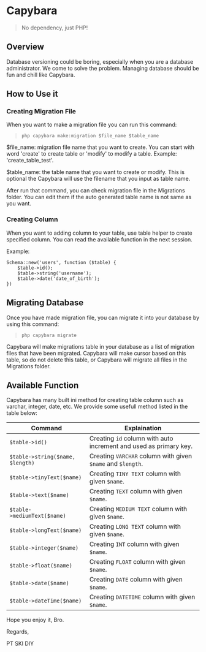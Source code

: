 # Capybara

> No dependency, just PHP!

## Overview
Database versioning could be boring, especially when you are a database administrator. We come to solve the problem. Managing database should be fun and chill like Capybara.

## How to Use it

### Creating Migration File

When you want to make a migration file you can run this command: 

> `php capybara make:migration $file_name $table_name`

$file_name: migration file name that you want to create. You can start with word 'create' to create table or 'modify' to modify a table. Example: 'create_table_test'.

$table_name: the table name that you want to create or modify. This is optional the Capybara will use the filename that you input as table name.

After run that command, you can check migration file in the Migrations folder. You can edit them if the auto generated table name is not same as you want.

### Creating Column

When you want to adding column to your table, use table helper to create specified column. You can read the available function in the next session.

Example:

```
Schema::new('users', function ($table) {
    $table->id();
    $table->string('username');
    $table->date('date_of_birth');
})
```

## Migrating Database

Once you have made migration file, you can migrate it into your database by using this command:

> `php capybara migrate`

Capybara will make migrations table in your database as a list of migration files that have been migrated. Capybara will make cursor based on this table, so do not delete this table, or Capybara will migrate all files in the Migrations folder.

## Available Function

Capybara has many built ini method for creating table column such as varchar, integer, date, etc. We provide some usefull method listed in the table below:

|Command|Explaination|
|-------|------------|
|`$table->id()`| Creating `id` column with auto increment and used as primary key. |
|`$table->string($name, $length)`| Creating `VARCHAR` column with given `$name` and `$length`. |
|`$table->tinyText($name)`| Creating `TINY TEXT` column with given `$name`. |
|`$table->text($name)`| Creating `TEXT` column with given `$name`. |
|`$table->mediumText($name)`| Creating `MEDIUM TEXT` column with given `$name`. |
|`$table->longText($name)`| Creating `LONG TEXT` column with given `$name`. |
|`$table->integer($name)`| Creating `INT` column with given `$name`. |
|`$table->float($name)`| Creating `FLOAT` column with given `$name`. |
|`$table->date($name)`| Creating `DATE` column with given `$name`. |
|`$table->dateTime($name)`| Creating `DATETIME` column with given `$name`. |

Hope you enjoy it, Bro.

Regards,

PT SKI DIY
